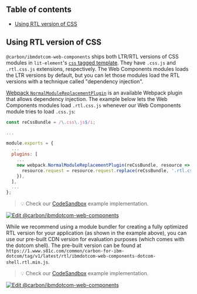 <!-- START doctoc generated TOC please keep comment here to allow auto update -->
<!-- DON'T EDIT THIS SECTION, INSTEAD RE-RUN doctoc TO UPDATE -->
## Table of contents

- [Using RTL version of CSS](#using-rtl-version-of-css)

<!-- END doctoc generated TOC please keep comment here to allow auto update -->

## Using RTL version of CSS

`@carbon/ibmdotcom-web-components` ships both LTR/RTL versions of CSS modules in 
`lit-element`'s [`css` tagged template](https://lit-element.polymer-project.org/guide/styles#add-styles). 
They have `.css.js` and `.rtl.css.js` extensions, respectively. The Web 
Components modules loads the LTR versions by default, but you can let those 
modules load the RTL versions with a technique called "dependency injection".

[Webpack `NormalModuleReplacementPlugin`](https://webpack.js.org/plugins/normal-module-replacement-plugin/) 
is an available Webpack plugin that allows dependency injection. The example below lets the Web 
Components modules load `.rtl.css.js` whenever our Web Components module tries 
to load `.css.js`:

```javascript
const reCssBundle = /\.css\.js$/i;

...

module.exports = {
  ...
  plugins: [
    ...
    new webpack.NormalModuleReplacementPlugin(reCssBundle, resource => {
      resource.request = resource.request.replace(reCssBundle, '.rtl.css.js');
    }),
  ],
  ...
};
```

> 💡 Check our
> [CodeSandbox](https://githubbox.com/carbon-design-system/carbon-for-ibm-dotcom/tree/main/packages/web-components/examples/codesandbox/usage/webpack-rtl)
> example implementation.

[![Edit @carbon/ibmdotcom-web-components](https://codesandbox.io/static/img/play-codesandbox.svg)](https://githubbox.com/carbon-design-system/carbon-for-ibm-dotcom/tree/main/packages/web-components/examples/codesandbox/usage/webpack-rtl)

While we recommend using a module bundler for creating a fully optimized RTL version 
for your application (as shown in the example above), 
you can use our pre-built CDN version for evaluation purposes (which comes with the dotcom shell). The pre-built 
version can be found at `https://1.www.s81c.com/common/carbon-for-ibm-dotcom/tag/v1/latest/rtl/ibmdotcom-web-components-dotcom-shell.rtl.min.js`.

> 💡 Check our
> [CodeSandbox](https://githubbox.com/carbon-design-system/carbon-for-ibm-dotcom/tree/main/packages/web-components/examples/codesandbox/usage/dotcom-shell-cdn-with-rtl)
> example implementation.

[![Edit @carbon/ibmdotcom-web-components](https://codesandbox.io/static/img/play-codesandbox.svg)](https://githubbox.com/carbon-design-system/carbon-for-ibm-dotcom/tree/main/packages/web-components/examples/codesandbox/usage/dotcom-shell-cdn-with-rtl)
